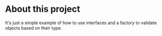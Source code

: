 # About this project

It's just a simple example of how to use interfaces and a factory to validate objects based on their type. 
